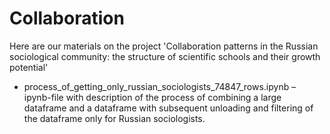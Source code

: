 # Collaboration
Here are our materials on the project 'Collaboration patterns in the Russian sociological community: the structure of scientific schools and their growth potential'

* process_of_getting_only_russian_sociologists_74847_rows.ipynb – ipynb-file with description of the process of combining a large dataframe and a dataframe with subsequent unloading and filtering of the dataframe only for Russian sociologists.
